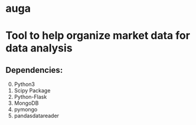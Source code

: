 # auga

# Tool to help organize market data for data analysis

## Dependencies:
0. Python3
1. Scipy Package
2. Python-Flask
3. MongoDB
4. pymongo
5. pandasdatareader
